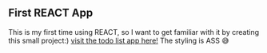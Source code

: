 ## First REACT App

This is my first time using REACT, so I want to get familiar with it by creating this small project:)
[visit the todo list app here!](https://adlaimb.github.io/todo-list-react/)
The styling is ASS :sweat_smile:

